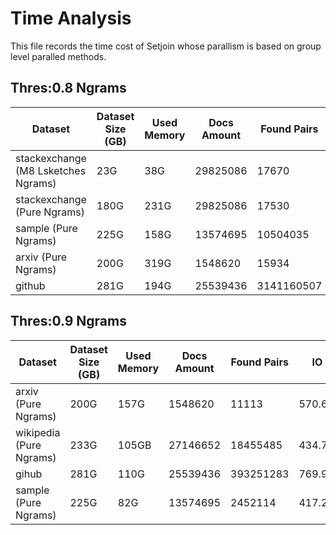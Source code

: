 # Time Analysis

This file records the time cost of Setjoin whose parallism is based on group level paralled methods.

## Thres:0.8 Ngrams
| Dataset| Dataset Size (GB) | Used Memory| Docs Amount| Found Pairs | IO time | Index Time | Online Hashing Time| Allocation Time | Verification Time|
|----------|----------|----------|----------|----------|----------|----------|----------|----------|----------|
| stackexchange (M8 Lsketches Ngrams)    | 23G | 38G | 29825086 |17670 |36.645798|469.507394|13.577611|399.362348|0.816552|         
| stackexchange (Pure Ngrams)    | 180G | 231G | 29825086 |17530 |392.203862|3605.487832|54.278302|5937.728584|4.007801|
| sample (Pure Ngrams)    | 225G | 158G | 13574695 |10504035 |603.912620|2200.245378|79.701442|6389.613357|32.369095|
| arxiv (Pure Ngrams) | 200G | 319G |1548620 |15934 |65.810232|1703.214803|66.637473|3371.995345|28.637102| 
|github | 281G| 194G |25539436 |3141160507 |702.799256|3458.912061|131.147406|14095.799139|2425.894869|
## Thres:0.9 Ngrams
| Dataset| Dataset Size (GB) | Used Memory| Docs Amount| Found Pairs | IO time | Index Time | Online Hashing Time| Allocation Time | Verification Time|
|----------|----------|----------|----------|----------|----------|----------|----------|----------|----------|
| arxiv (Pure Ngrams)    | 200G | 157G | 1548620 |11113|570.655023|1190.078953|57.311368|3015.344264|0.566219|
|wikipedia (Pure Ngrams) | 233G| 105GB |27146652 |18455485 |434.758662|2087.204587|53.135962|4647.180056|3.917412|
|gihub | 281G| 110G |25539436 |393251283 |769.935467|2300.508319|84.031356|7034.427743|283.438409|
| sample (Pure Ngrams)    | 225G | 82G |13574695 |2452114 |417.217665|1401.418946|58.377853|3684.730249|2.536970|